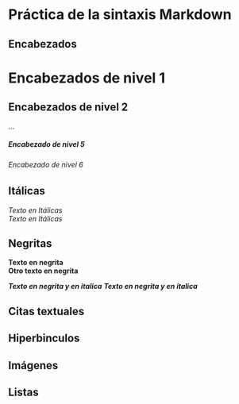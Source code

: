 # Práctica de la sintaxis Markdown
## Encabezados
# Encabezados de nivel 1
## Encabezados de nivel 2
...
##### Encabezado de nivel 5
###### Encabezado de nivel 6

## Itálicas
*Texto en Itálicas*
\
_Texto en Itálicas_

## Negritas
**Texto en negrita**
\
__Otro texto en negrita__

***Texto en negrita y en italica***
_**Texto en negrita y en italica**_

## Citas textuales

## Hiperbinculos

## Imágenes

## Listas
